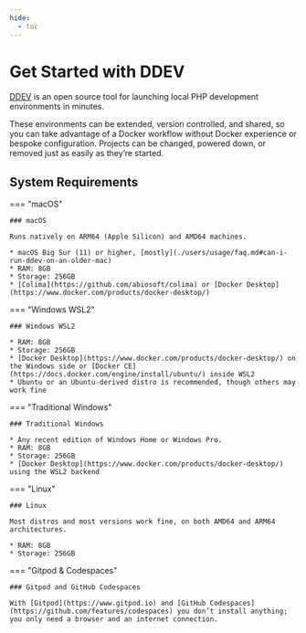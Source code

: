 ```yaml
---
hide:
  - toc
---
```


# Get Started with DDEV

[DDEV](https://github.com/ddev/ddev) is an open source tool for launching local PHP development environments in minutes.

These environments can be extended, version controlled, and shared, so you can take advantage of a Docker workflow without Docker experience or bespoke configuration. Projects can be changed, powered down, or removed just as easily as they’re started.

## System Requirements

=== "macOS"

    ### macOS

    Runs natively on ARM64 (Apple Silicon) and AMD64 machines.

    * macOS Big Sur (11) or higher, [mostly](./users/usage/faq.md#can-i-run-ddev-on-an-older-mac)
    * RAM: 8GB
    * Storage: 256GB
    * [Colima](https://github.com/abiosoft/colima) or [Docker Desktop](https://www.docker.com/products/docker-desktop/)

=== "Windows WSL2"

    ### Windows WSL2

    * RAM: 8GB
    * Storage: 256GB
    * [Docker Desktop](https://www.docker.com/products/docker-desktop/) on the Windows side or [Docker CE](https://docs.docker.com/engine/install/ubuntu/) inside WSL2
    * Ubuntu or an Ubuntu-derived distro is recommended, though others may work fine

=== "Traditional Windows"

    ### Traditional Windows

    * Any recent edition of Windows Home or Windows Pro.
    * RAM: 8GB
    * Storage: 256GB
    * [Docker Desktop](https://www.docker.com/products/docker-desktop/) using the WSL2 backend

=== "Linux"

    ### Linux

    Most distros and most versions work fine, on both AMD64 and ARM64 architectures.

    * RAM: 8GB
    * Storage: 256GB

=== "Gitpod & Codespaces"

    ### Gitpod and GitHub Codespaces

    With [Gitpod](https://www.gitpod.io) and [GitHub Codespaces](https://github.com/features/codespaces) you don’t install anything; you only need a browser and an internet connection.
